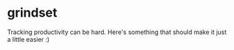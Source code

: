 # grindset
Tracking productivity can be hard. Here's something that should make it just a little easier :)
